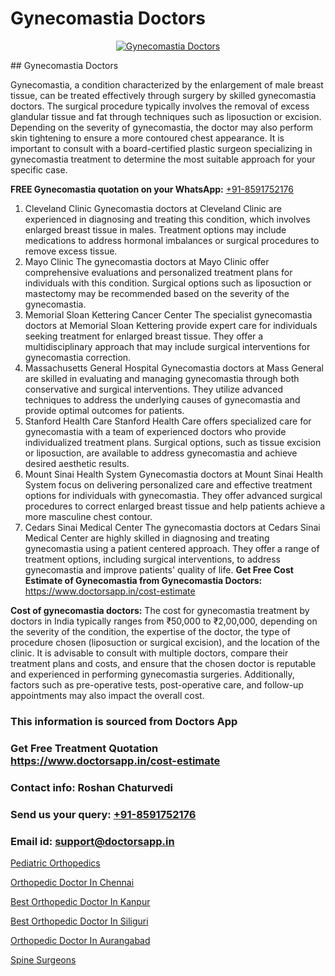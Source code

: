# Gynecomastia Doctors

<p align="center">
  <a href="null">
    <img src="null" alt="Gynecomastia Doctors">
  </a>
</p>
## Gynecomastia Doctors

Gynecomastia, a condition characterized by the enlargement of male breast tissue, can be treated effectively through surgery by skilled gynecomastia doctors. The surgical procedure typically involves the removal of excess glandular tissue and fat through techniques such as liposuction or excision. Depending on the severity of gynecomastia, the doctor may also perform skin tightening to ensure a more contoured chest appearance. It is important to consult with a board-certified plastic surgeon specializing in gynecomastia treatment to determine the most suitable approach for your specific case.

**FREE Gynecomastia quotation on your WhatsApp:**  [+91-8591752176](https://api.whatsapp.com/send?phone=8591752176)

1) Cleveland Clinic   Gynecomastia doctors at Cleveland Clinic are experienced in diagnosing and treating this condition, which involves enlarged breast tissue in males. Treatment options may include medications to address hormonal imbalances or surgical procedures to remove excess tissue.
2) Mayo Clinic   The gynecomastia doctors at Mayo Clinic offer comprehensive evaluations and personalized treatment plans for individuals with this condition. Surgical options such as liposuction or mastectomy may be recommended based on the severity of the gynecomastia.
3) Memorial Sloan Kettering Cancer Center   The specialist gynecomastia doctors at Memorial Sloan Kettering provide expert care for individuals seeking treatment for enlarged breast tissue. They offer a multidisciplinary approach that may include surgical interventions for gynecomastia correction.
4) Massachusetts General Hospital   Gynecomastia doctors at Mass General are skilled in evaluating and managing gynecomastia through both conservative and surgical interventions. They utilize advanced techniques to address the underlying causes of gynecomastia and provide optimal outcomes for patients.
5) Stanford Health Care   Stanford Health Care offers specialized care for gynecomastia with a team of experienced doctors who provide individualized treatment plans. Surgical options, such as tissue excision or liposuction, are available to address gynecomastia and achieve desired aesthetic results.
6) Mount Sinai Health System   Gynecomastia doctors at Mount Sinai Health System focus on delivering personalized care and effective treatment options for individuals with gynecomastia. They offer advanced surgical procedures to correct enlarged breast tissue and help patients achieve a more masculine chest contour.
7) Cedars Sinai Medical Center   The gynecomastia doctors at Cedars Sinai Medical Center are highly skilled in diagnosing and treating gynecomastia using a patient centered approach. They offer a range of treatment options, including surgical interventions, to address gynecomastia and improve patients' quality of life.
**Get Free Cost Estimate of Gynecomastia from Gynecomastia Doctors:** https://www.doctorsapp.in/cost-estimate

**Cost of gynecomastia doctors:**
The cost for gynecomastia treatment by doctors in India typically ranges from ₹50,000 to ₹2,00,000, depending on the severity of the condition, the expertise of the doctor, the type of procedure chosen (liposuction or surgical excision), and the location of the clinic. It is advisable to consult with multiple doctors, compare their treatment plans and costs, and ensure that the chosen doctor is reputable and experienced in performing gynecomastia surgeries. Additionally, factors such as pre-operative tests, post-operative care, and follow-up appointments may also impact the overall cost.

### This information is sourced from Doctors App 
### Get Free Treatment Quotation https://www.doctorsapp.in/cost-estimate
### Contact info: Roshan Chaturvedi 
### Send us your query: [+91-8591752176](https://api.whatsapp.com/send?phone=8591752176) 
### Email id: support@doctorsapp.in

[Pediatric Orthopedics](https://www.linkedin.com/pulse/pediatric-orthopedics-doctorsapp-united-arab-emirates-j61ce?trackingId=oQuUXSiRJcdy4ok4TqkysQ%3D%3D&lipi=urn%3Ali%3Apage%3Ad_flagship3_company_admin%3BSXrbBuk4SwWZ8nIcZ2zSvw%3D%3D)

[Orthopedic Doctor In Chennai](https://www.linkedin.com/pulse/orthopedic-doctor-chennai-doctorsapp-dhaka-2g6xe?trackingId=bjQm2%2FzpItxWxJQ6FU3rng%3D%3D&lipi=urn%3Ali%3Apage%3Ad_flagship3_company_admin%3Bo%2BosOGJBSO63YocmsfjAZA%3D%3D)

[Best Orthopedic Doctor In Kanpur](https://medium.com/@vimalrana22/best-orthopedic-doctor-in-kanpur-29a81a7eb859)

[Best Orthopedic Doctor In Siliguri](https://medium.com/@vimalrana22/best-orthopedic-doctor-in-siliguri-7782c32ba57e)

[Orthopedic Doctor In Aurangabad](https://doctors-apps.github.io/doctorsapp/orthopedic-doctor-in-aurangabad)

[Spine Surgeons](https://doctors-apps.github.io/doctorsapp/spine-surgeons)

